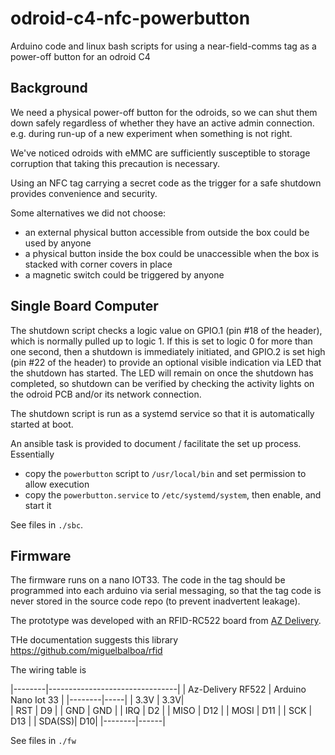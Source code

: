 # odroid-c4-nfc-powerbutton
Arduino code and linux bash scripts for using a near-field-comms tag as a power-off button for an odroid C4

## Background

We need a physical power-off button for the odroids, so we can shut them down safely regardless of whether they have an active admin connection. e.g. during run-up of a new experiment when something is not right.

We've noticed odroids with eMMC are sufficiently susceptible to storage corruption that taking this precaution is necessary.

Using an NFC tag carrying a secret code as the trigger for a safe shutdown provides convenience and security.

Some alternatives we did not choose:

 - an external physical button accessible from outside the box could be used by anyone 
 - a physical button inside the box could be unaccessible when the box is stacked with corner covers in place
 - a magnetic switch could be triggered by anyone 
 
## Single Board Computer 

The shutdown script checks a logic value on GPIO.1 (pin #18 of the header), which is normally pulled up to logic 1. If this is set to logic 0 for more than one second, then a shutdown is immediately initiated, and GPIO.2 is set high (pin #22 of the header) to provide an optional visible indication via LED that the shutdown has started. The LED will remain on once the shutdown has completed, so shutdown can be verified by checking the activity lights on the odroid PCB and/or its network connection.

The shutdown script is run as a systemd service so that it is automatically started at boot.

An ansible task is provided to document / facilitate the set up process. Essentially

- copy the `powerbutton` script to `/usr/local/bin` and set permission to allow execution
- copy the `powerbutton.service` to `/etc/systemd/system`, then enable, and start it

See files in `./sbc`.

## Firmware

The firmware runs on a nano IOT33. The code in the tag should be programmed into each arduino via serial messaging, so that the tag code is never stored in the source code repo (to prevent inadvertent leakage).

The prototype was developed with an RFID-RC522 board from [AZ Delivery](https://www.amazon.co.uk/gp/product/B074S8MRQ7).

THe documentation suggests this library
https://github.com/miguelbalboa/rfid

The wiring table is

|--------|--------------------------------|
| Az-Delivery RF522 | Arduino Nano Iot 33 |
|--------|-----|
| 3.3V   | 3.3V|     
| RST    | D9  |
| GND    | GND |
| IRQ    | D2  |
| MISO   | D12 |
| MOSI   | D11 |
| SCK    | D13 |
| SDA(SS)|  D10|
|--------|------|

See files in `./fw`


